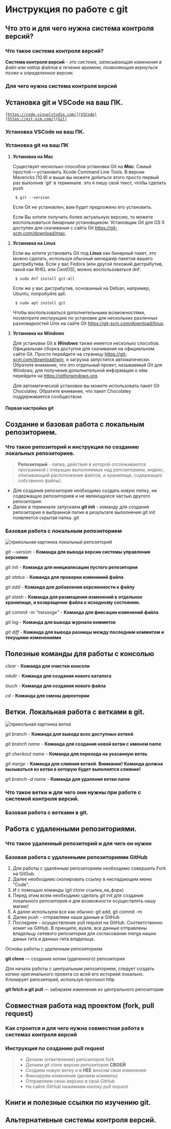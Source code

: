# Инструкция по работе с git

## Что это и для чего нужна система контроля версий?

### Что такое система контроля версий?

**Система контроля версий** - *это система, записывающая изменения в файл или набор файлов в течение времени, позволяющая вернуться позже к определенное версии*.

### Для чего нужна система контроля версий

## Установка git и VSCode на ваш ПК.

<code>[https://code.visualstudio.com/](VSCode)
</code>
<code>[https://git-scm.com/](Git)
</code> 

### Установка VSCode на ваш ПК.

### Установка git на ваш ПК

1. **Установка на Mac**
                
    Существует несколько способов установки Git на **_Mac_**. Самый простой — установить Xcode Command Line Tools. В версии Mavericks (10.9) и выше вы можете добиться этого просто первый раз выполнив 'git' в терминале.
    это я пишу свой текст, чтобы сделать push
    

        $ git --version
        
    Если Git не установлен, вам будет предложено его установить.

    Если Вы хотите получить более актуальную версию, то можете воспользоваться бинарным установщиком. Установщик Git для OS X доступен для скачивания с сайта Git https://git-scm.com/download/mac.

2. **Установка на Linux** 
        
    Если вы хотите установить Git под **_Linux_** как бинарный пакет, это можно сделать, используя обычный менеджер пакетов вашего дистрибутива. Если у вас Fedora (или другой похожий дистрибутив, такой как RHEL или CentOS), можно воспользоваться dnf:

        $ sudo dnf install git-all
    
    Если же у вас дистрибутив, основанный на Debian, например, Ubuntu, попробуйте apt:

        $ sudo apt install git
    Чтобы воспользоваться дополнительными возможностями, посмотрите инструкцию по установке для нескольких различных разновидностей Unix на сайте Git https://git-scm.com/download/linux.

3. **Установка на Windows**
        
    Для установки Git в **_Windows_** также имеется несколько способов. Официальная сборка доступна для скачивания на официальном сайте Git. Просто перейдите на страницу https://git-scm.com/download/win, и загрузка запустится автоматически. Обратите внимание, что это отдельный проект, называемый Git для Windows; для получения дополнительной информации о нём перейдите на https://gitforwindows.org.

    Для автоматической установки вы можете использовать пакет Git Chocolatey. Обратите внимание, что пакет Chocolatey поддерживается сообществом.


#### Первая настройка git

## Создание и базовая работа с локальным репозиторием.

### Что такое репозиторий и инструкция по созданию локальных репозиториев.<br>

 > **Репозиторий** - папка, действия в которой отслеживаются программой ( операции выполняемые над репозиторием, индекс, описывающий расположение файлов, и хранилище, содержащее собственно файлы).

* Для создания репозитория необходимо создать *новую папку*, не содержащую репозиториев и не являющуюся частью другого репозитория.
* Далее в терминале запускаем **git init** - команду для создания репозитория в выбранной папке
в результате выполнения git init появляется скрытая папка .git


### Базовая работа с локальным репозиторием

![прикольная картинка локальный репозиторий](https://avatars.mds.yandex.net/i?id=f4ef2c479b107406238ecfe597039757-5464818-images-thumbs&n=13
)

*git --version* - **Команда для вывода версии системы управления версиями**

*git init* - **Команда для инициализации пустого репозитория**

*git status* - **Команда для проверки измениний файла**

*git add* - **Команда для добавления версионности к файлу**

*git stash* - **Команда для размещения изменений в отдельное хранилище, и возвращение файла к исходному состоянию.**

*git commit -m "messege"* - **Команда для фиксации изменений файла**

*git log* - **Команда для вывода журнала коммитов**

*git diff* - **Команда для вывода разницы между последним коммитом и текущими изменениями**

## Полезные команды для работы с консолью

*clear* - **Команда для очистки консоли**

*mkdir* - **Команда для создания нового каталога**

*touch* - **Команда для создания нового файла**

*cd* - **Команда для смены директории**

## Ветки. Локальная работа с ветками в git.

![прикольная картинка ветка](https://avatars.mds.yandex.net/i?id=8eba87b02c2ba309123eda8c7d433144-5715888-images-thumbs&n=13
)

*git branch* - **Команда для вывода всех доступных ветвей**

*git branch name* - **Команда для создания новой ветви с именем name**

*git checkout name* - **Команда для перехода на указанную ветвь**

*git merge* - **Команда для слияния ветвей. __Внимание!__ Команда должна вызываться из ветви в которую будет выполнятся слияние!**

*git branch -d name* - **Команда для удаления ветви name**





### Что такое ветки и для чего они нужны при работе с системой контроля версий.

### Базовая работа с ветками в git.

## Работа с удаленными репозиториями.

### Что такое удаленный репозиторий и для чего он нужен

### Базовая работа с удаленными репозиториями GitHub

1. Для работы с удалённым репозиторием необходимо совершить Fork на GitGub.
2. Далее необходимо скопировать ссылку в ниспадающем меню "Code".
3. И с помощью команды (git clone ссылка_на_форк)
4. Перед этим всем необходимо сделать git init для создания локального репозитория и для возможности осуществлять нашу магию!
5. А далее используем все как обычно: git add, git commit -m
6. Далее push - отправляем наши данные в GitHub
7. Последнее  - осуществление pull request на GitHub. Соответственно комит на GitHub. В принципе, вуаля, все данные отправлены владельцу сетевого репозитория для согласования merga наших даных гита и данных гита владельца.

Основы работы с удаленным репозиторием

**git clone** — создание копии (удаленного) репозитория

Для начала работы с центральным репозиторием, следует создать копию оригинального проекта со всей его историей локально.
Клонирует репозиторий, используя протокол http

**git fetch и git pull** — забираем изменения из центрального репозитория

## Совместная работа над проектом (fork, pull request)

### Как строится и для чего нужна совместная работа в системах контроля версий

### Инструкция по созданию pull request
>* Делаем   (ответвление) репозитория fork
>* Делаем *git clone*   версии репозитория **СВОЕЙ**
>* Создаем новую ветку и в **НЕЕ** вносим свои изменения
>* Фиксируем изменения (делаем коммиты)
>* Отправляем свою версию в свой *GitHub*
>* На сайте GitHub нажимаем кнопку *pull request*




## Книги и полезные ссылки по изучению git.

## Альтернативные системы контроля версий.
